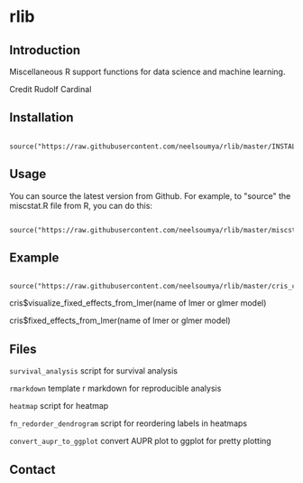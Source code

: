 # rlib

## Introduction

Miscellaneous R support functions for data science and machine learning.

Credit Rudolf Cardinal

## Installation


```

source("https://raw.githubusercontent.com/neelsoumya/rlib/master/INSTALL_MANY_MODULES.R")

```



## Usage

You can source the latest version from Github. For example, to "source" the miscstat.R file from R, you can do this:

```

source("https://raw.githubusercontent.com/neelsoumya/rlib/master/miscstat.R")

```

## Example

```

source("https://raw.githubusercontent.com/neelsoumya/rlib/master/cris_common.R")

```


cris$visualize_fixed_effects_from_lmer(name of lmer or glmer model)
  
cris$fixed_effects_from_lmer(name of lmer or glmer model)
  
  
## Files
  
  `survival_analysis` script for survival analysis
  
  `rmarkdown` template r markdown for reproducible analysis
  
  `heatmap` script for heatmap
  
  `fn_redorder_dendrogram` script for reordering labels in heatmaps
  
  `convert_aupr_to_ggplot` convert AUPR plot to ggplot for pretty plotting
  
  
## Contact
  
  
